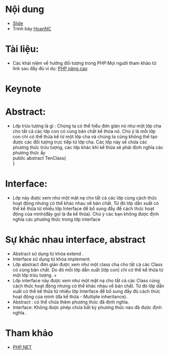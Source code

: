 # Nội dung

+ [Slide](002-slide.pptx)
+ Trình bày [HoanNC](https://github.com/hoannc54)


# Tài liệu: 
+ Các khái niệm về hướng đối tượng trong PHP:Mọi người tham khảo từ link sau đầy đủ ví dụ: [PHP nâng cao](http://freetuts.net/hoc-php/hoc-lap-trinh-php-nang-cao)
# Keynote
# Abstract: 
 + Lớp trừu tượng là gì : Chúng ta có thể hiểu đơn giản nó như một lớp cha cho tất cả các lớp con có cùng bản chất kế thừa nó. Chú ý là mỗi lớp con chỉ có thể thừa kế từ một lớp cha và chúng ta cũng không thể tạo được các đối tượng trực tiếp từ lớp cha. Các lớp này sẽ chứa các phương thức trừu tượng, các lớp khác khi kế thừa sẽ phải định nghĩa các phương thức ấy
 <br/>  public abstract TenClass{
<br/>  }
# Interface: 
+ Lớp này được xem như một mặt nạ cho tất cả các lớp cùng cách thức hoạt động nhưng có thể khác nhau về bản chất. Từ đó lớp dẫn xuất có thể kế thừa từ nhiều lớp Interface để bổ sung đầy để cách thức hoạt động của mình(đây gọi là đa kế thừa). Chú ý các bạn không được định nghĩa các phương thức trong lớp interface
 
# Sự khác nhau interface, abstract
+ Abstract sử dụng từ khóa extend .
+ Interface sử dụng từ khóa implement.
+ Lớp abstract đơn giản được xem như một class cha cho tất cả các Class có cùng bản chất. Do đó mỗi lớp dẫn xuất (lớp con) chỉ có thể kế thừa từ một lớp trừu tượng. +
+ Lớp interface này được xem như một mặt nạ cho tất cả các Class cùng cách thức hoạt động nhưng có thể khác nhau về bản chất. Từ đó lớp dẫn xuất có thể kế thừa từ nhiều lớp Interface để bổ sung đầy đủ cách thức hoạt động của mình (đa kế thừa - Multiple inheritance).
+ Abstract : có thể chứa thêm phương thức đã định nghĩa.
+ Interface: Không được phép chứa bất kỳ phương thức nào đã được định  nghĩa .


# Tham khảo

+ [PHP.NET]()
